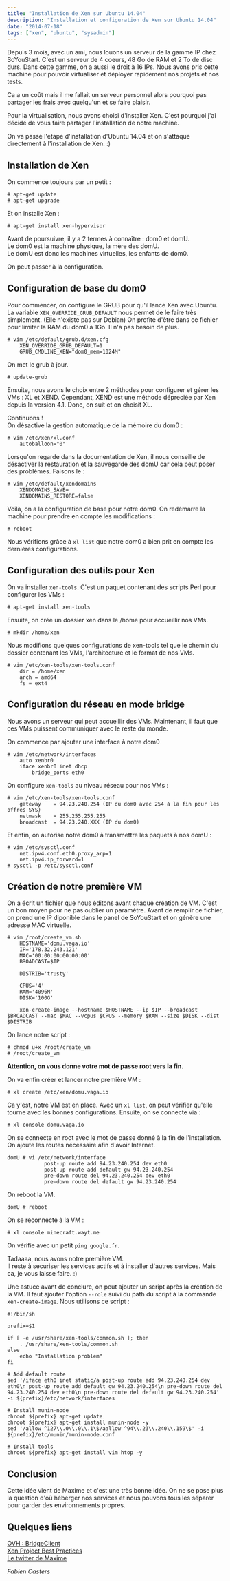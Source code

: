 ```yaml
---
title: "Installation de Xen sur Ubuntu 14.04"
description: "Installation et configuration de Xen sur Ubuntu 14.04"
date: "2014-07-18"
tags: ["xen", "ubuntu", "sysadmin"]
---
```


Depuis 3 mois, avec un ami, nous louons un serveur de la gamme IP chez SoYouStart.
C'est un serveur de 4 coeurs, 48 Go de RAM et 2 To de disc durs.
Dans cette gamme, on a aussi le droit à 16 IPs.
Nous avons pris cette machine pour pouvoir virtualiser et déployer rapidement nos projets et nos tests.

Ca a un coût mais il me fallait un serveur personnel alors pourquoi pas partager les frais avec quelqu'un et se faire plaisir.

Pour la virtualisation, nous avons choisi d'installer Xen. C'est pourquoi j'ai décidé de vous faire partager l'installation de notre machine.

On va passé l'étape d'installation d'Ubuntu 14.04 et on s'attaque directement à l'installation de Xen. :)

## Installation de Xen

On commence toujours par un petit :
```
# apt-get update
# apt-get upgrade
```
Et on installe Xen :
```
# apt-get install xen-hypervisor
```
Avant de poursuivre, il y a 2 termes à connaître : dom0 et domU.  
Le dom0 est la machine physique, la mère des domU.  
Le domU est donc les machines virtuelles, les enfants de dom0.

On peut passer à la configuration.

## Configuration de base du dom0

Pour commencer, on configure le GRUB pour qu'il lance Xen avec Ubuntu. La variable `XEN_OVERRIDE_GRUB_DEFAULT` nous permet de le faire très simplement. (Elle n'existe pas sur Debian) On profite d'être dans ce fichier pour limiter la RAM du dom0 à 1Go. Il n'a pas besoin de plus.
```
# vim /etc/default/grub.d/xen.cfg
    XEN_OVERRIDE_GRUB_DEFAULT=1
    GRUB_CMDLINE_XEN="dom0_mem=1024M"
```
On met le grub à jour.
```
# update-grub
```

Ensuite, nous avons le choix entre 2 méthodes pour configurer et gérer les VMs : XL et XEND.
Cependant, XEND est une méthode dépreciée par Xen depuis la version 4.1. Donc, on suit et on choisit XL.

Continuons !  
On désactive la gestion automatique de la mémoire du dom0 :
```
# vim /etc/xen/xl.conf
    autoballoon="0"
```
Lorsqu'on regarde dans la documentation de Xen, il nous conseille de désactiver la restauration et la sauvegarde des domU car cela peut poser des problèmes.
Faisons le :
```
# vim /etc/default/xendomains
    XENDOMAINS_SAVE=
    XENDOMAINS_RESTORE=false
```

Voilà, on a la configuration de base pour notre dom0. On redémarre la machine pour prendre en compte les modifications :
```
# reboot
```
Nous vérifions grâce à `xl list` que notre dom0 a bien prit en compte les dernières configurations.

## Configuration des outils pour Xen

On va installer `xen-tools`. C'est un paquet contenant des scripts Perl pour configurer les VMs :
```
# apt-get install xen-tools
```
Ensuite, on crée un dossier xen dans le /home pour accueillir nos VMs.
```
# mkdir /home/xen
```
Nous modifions quelques configurations de xen-tools tel que le chemin du dossier contenant les VMs, l'architecture et le format de nos VMs.
```
# vim /etc/xen-tools/xen-tools.conf
    dir = /home/xen
    arch = amd64
    fs = ext4
```

## Configuration du réseau en mode bridge

Nous avons un serveur qui peut accueillir des VMs. Maintenant, il faut que ces VMs puissent communiquer avec le reste du monde.

On commence par ajouter une interface à notre dom0
```
# vim /etc/network/interfaces
    auto xenbr0
    iface xenbr0 inet dhcp
        bridge_ports eth0
```

On configure `xen-tools` au niveau réseau pour nos VMs :
```
# vim /etc/xen-tools/xen-tools.conf
    gateway    = 94.23.240.254 (IP du dom0 avec 254 à la fin pour les offres SYS)
    netmask    = 255.255.255.255
    broadcast  = 94.23.240.XXX (IP du dom0)
```

Et enfin, on autorise notre dom0 à transmettre les paquets à nos domU :
```
# vim /etc/sysctl.conf
    net.ipv4.conf.eth0.proxy_arp=1
    net.ipv4.ip_forward=1
# sysctl -p /etc/sysctl.conf
```

## Création de notre première VM

On a écrit un fichier que nous éditons avant chaque création de VM.
C'est un bon moyen pour ne pas oublier un paramètre.
Avant de remplir ce fichier, on prend une IP diponible dans le panel de SoYouStart et on génère une adresse MAC virtuelle.
```
# vim /root/create_vm.sh
    HOSTNAME='domu.vaga.io'
    IP='178.32.243.121'
    MAC='00:00:00:00:00:00'
    BROADCAST=$IP

    DISTRIB='trusty'

    CPUS='4'
    RAM='4096M'
    DISK='100G'

    xen-create-image --hostname $HOSTNAME --ip $IP --broadcast $BROADCAST --mac $MAC --vcpus $CPUS --memory $RAM --size $DISK --dist $DISTRIB
```
On lance notre script :
```
# chmod u+x /root/create_vm
# /root/create_vm
```
**Attention, on vous donne votre mot de passe root vers la fin.**

On va enfin créer et lancer notre première VM :
```
# xl create /etc/xen/domu.vaga.io
```
Ca y'est, notre VM est en place. Avec un `xl list`, on peut vérifier qu'elle tourne avec les bonnes configurations.
Ensuite, on se connecte via :
```
# xl console domu.vaga.io
```
On se connecte en root avec le mot de passe donné à la fin de l'installation. On ajoute les routes nécessaire afin d'avoir Internet.
```
domU # vi /etc/network/interface
            post-up route add 94.23.240.254 dev eth0
            post-up route add default gw 94.23.240.254
            pre-down route del 94.23.240.254 dev eth0
            pre-down route del default gw 94.23.240.254
```
On reboot la VM.
```
domU # reboot
```
On se reconnecte à la VM :
```
# xl console minecraft.wayt.me
```
On vérifie avec un petit `ping google.fr`.

Tadaaaa, nous avons notre première VM.  
Il reste à securiser les services actifs et à installer d'autres services. Mais ca, je vous laisse faire. :)

Une astuce avant de conclure, on peut ajouter un script après la création de la VM. Il faut ajouter l'option `--role` suivi du path du script à la commande `xen-create-image`. Nous utilisons ce script :
```
#!/bin/sh

prefix=$1

if [ -e /usr/share/xen-tools/common.sh ]; then
    . /usr/share/xen-tools/common.sh
else
    echo "Installation problem"
fi

# Add default route
sed '/iface eth0 inet static/a post-up route add 94.23.240.254 dev eth0\n post-up route add default gw 94.23.240.254\n pre-down route del 94.23.240.254 dev eth0\n pre-down route del default gw 94.23.240.254' -i ${prefix}/etc/network/interfaces

# Install munin-node
chroot ${prefix} apt-get update
chroot ${prefix} apt-get install munin-node -y
sed '/allow ^127\\.0\\.0\\.1\$/aallow ^94\\.23\\.240\\.159\$' -i ${prefix}/etc/munin/munin-node.conf

# Install tools
chroot ${prefix} apt-get install vim htop -y
```

## Conclusion

Cette idée vient de Maxime et c'est une très bonne idée. On ne se pose plus la question d'où héberger nos services et nous pouvons tous les séparer pour garder des environnements propres.

## Quelques liens
[OVH : BridgeClient](http://guide.ovh.com/BridgeClient)  
[Xen Project Best Practices](http://wiki.xenproject.org/wiki/Xen_Project_Best_Practices)  
[Le twitter de Maxime](http://twitter.com/Max_Wayt)

*Fabien Casters*

